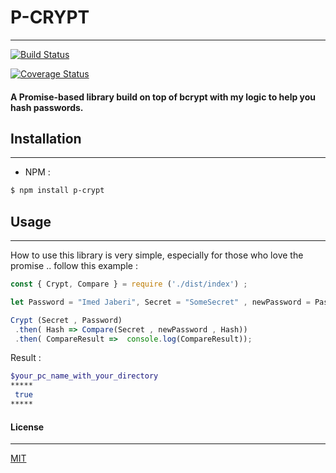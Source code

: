 # P-CRYPT 
---
<!-- ![imed-jaberi](logo.jpg)  -->
[![Build Status](https://travis-ci.org/3imed-jaberi/p-crypt.svg?branch=master)](https://travis-ci.org/3imed-jaberi/p-crypt)

[![Coverage Status](https://coveralls.io/repos/github/3imed-jaberi/p-crypt/badge.svg?branch=master)](https://coveralls.io/github/3imed-jaberi/p-crypt?branch=master)

#### A Promise-based library build on top of bcrypt with my logic to help you hash passwords.


## Installation 
---

- NPM :
```bash
$ npm install p-crypt
```

## Usage 
---
How to use this library is very simple, especially for those who love the promise .. follow this example : 

```javascript
const { Crypt, Compare } = require ('./dist/index') ;

let Password = "Imed Jaberi", Secret = "SomeSecret" , newPassword = Password ;

Crypt (Secret , Password)
 .then( Hash => Compare(Secret , newPassword , Hash))
 .then( CompareResult =>  console.log(CompareResult));
```

Result : 

```bash
$your_pc_name_with_your_directory
*****
 true
*****
```

#### License
---
[MIT](https://choosealicense.com/licenses/mit/) 

